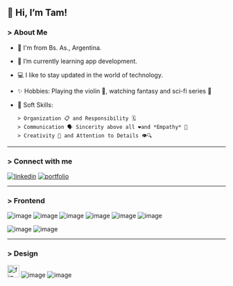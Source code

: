 <h2> 👋 Hi, I’m Tam! </h2>
<h3> > About Me </h3>

- 📍 I'm from Bs. As., Argentina.

- 📲 I’m currently learning app development.

- 💻 I like to stay updated in the world of technology.
  
- ✨ Hobbies: Playing the violin 🎻, watching fantasy and sci-fi series 🚀

- 🧩 Soft Skills:
  
      > Organization 📋 and Responsibility 🗓️
      > Communication 🗣️ Sincerity above all ❤️and *Empathy* 🤝
      > Creativity 🎨 and Attention to Details 👁️🔍

-------

<h3> > Connect with me </h3>

[![linkedin](https://img.shields.io/badge/linkedin-0A66C2?style=for-the-badge&logo=linkedin&logoColor=white)](https://www.linkedin.com/in/tamara-canzobre/) 
[![portfolio](https://img.shields.io/badge/my_portfolio-000?style=for-the-badge&logo=ko-fi&logoColor=white)](https://www.behance.net/tamaracanzobre)

------

<h3> > Frontend </h3>

![image](https://github.com/user-attachments/assets/09bb3851-8f1c-44b2-a0f1-330181e7aad1)
![image](https://github.com/user-attachments/assets/e27f4435-1fa4-43b0-93a4-9f2da115d562)
![image](https://github.com/user-attachments/assets/1767df44-aa42-441c-ba84-d0ac373df9ed)
![image](https://github.com/user-attachments/assets/86312436-d34d-45ff-bbd7-f801a74c985b)
![image](https://github.com/user-attachments/assets/757bdda8-5bfa-44f8-a673-9515fd49ec53)
![image](https://github.com/user-attachments/assets/1496e492-825a-4e31-81ca-8b26836fdbce)

![image](https://github.com/user-attachments/assets/a4735e28-43b3-4e29-9330-7ee1166efd8c)
![image](https://github.com/user-attachments/assets/e8be5317-335b-42f1-a439-aeea4ae937f1)



-----

<h3> > Design </h3>


<a href="https://www.figma.com/" target="_blank" rel="noreferrer"><img src="https://www.vectorlogo.zone/logos/figma/figma-icon.svg" alt="figma" width="28"/></a>
![image](https://github.com/user-attachments/assets/04d1c25b-71a6-4c2e-8b5c-c0cbc045ef8e) 
![image](https://github.com/user-attachments/assets/1dc24ed1-b6be-432c-82e7-45a4252f1246) 








